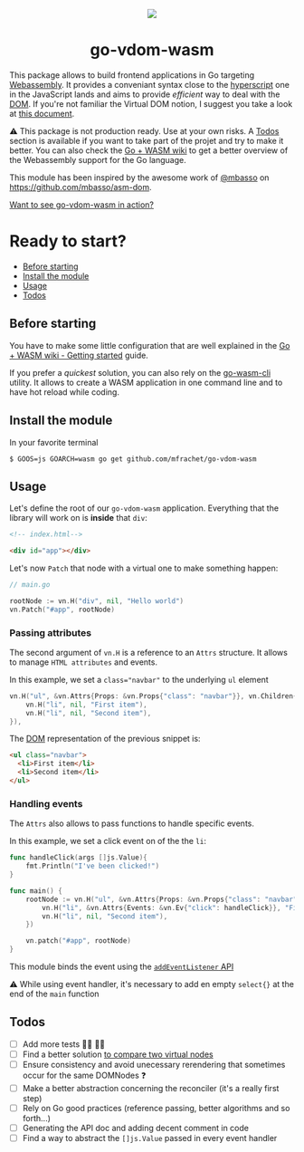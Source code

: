 <p align="center">
<img src="https://i.ibb.co/J5dgL4v/Webp-net-resizeimage.png">
</p>
<h1 align="center">go-vdom-wasm</h1>

This package allows to build frontend applications in Go targeting [Webassembly](https://webassembly.org/). It provides a conveniant syntax close to the [hyperscript](https://github.com/hyperhype/hyperscript) one in the JavaScript lands and aims to provide _efficient_ way to deal with the [DOM](https://developer.mozilla.org/en-US/docs/Web/API/Document_Object_Model). If you're not familiar the Virtual DOM notion, I suggest you take a look at [this document]().

:warning: This package is not production ready. Use at your own risks. A [Todos](#todos) section is available if you want to take part of the projet and try to make it better. You can also check the [Go + WASM wiki](https://github.com/golang/go/wiki/WebAssembly) to get a better overview of the Webassembly support for the Go language.

This module has been inspired by the awesome work of [@mbasso](https://github.com/mbasso) on https://github.com/mbasso/asm-dom.

[Want to see go-vdom-wasm in action?](https://mfrachet.github.io/go-vdom-wasm/)

# Ready to start?

- [Before starting](#before-starting)
- [Install the module](#install-the-module)
- [Usage](#usage)
- [Todos](#todos)

## Before starting

You have to make some little configuration that are well explained in the [Go + WASM wiki - Getting started](https://github.com/golang/go/wiki/WebAssembly#getting-started) guide.

If you prefer a _quickest_ solution, you can also rely on the [go-wasm-cli](https://github.com/mfrachet/go-wasm-cli) utility. It allows to create a WASM application in one command line and to have hot reload while coding.

## Install the module

In your favorite terminal

```shell
$ GOOS=js GOARCH=wasm go get github.com/mfrachet/go-vdom-wasm
```

## Usage

Let's define the root of our `go-vdom-wasm` application. Everything that the library will work on is **inside** that `div`:

```html
<!-- index.html-->

<div id="app"></div>
```

Let's now `Patch` that node with a virtual one to make something happen:

```go
// main.go

rootNode := vn.H("div", nil, "Hello world")
vn.Patch("#app", rootNode)
```

### Passing attributes

The second argument of `vn.H` is a reference to an `Attrs` structure. It allows to manage `HTML attributes` and events.

In this example, we set a `class="navbar"` to the underlying `ul` element

```go
vn.H("ul", &vn.Attrs{Props: &vn.Props{"class": "navbar"}}, vn.Children{
	vn.H("li", nil, "First item"),
	vn.H("li", nil, "Second item"),
}),
```

The [DOM](https://developer.mozilla.org/en-US/docs/Web/API/Document_Object_Model) representation of the previous snippet is:

```html
<ul class="navbar">
  <li>First item</li>
  <li>Second item</li>
</ul>
```

### Handling events

The `Attrs` also allows to pass functions to handle specific events.

In this example, we set a click event on of the the `li`:

```go
func handleClick(args []js.Value){
	fmt.Println("I've been clicked!")
}

func main() {
    rootNode := vn.H("ul", &vn.Attrs{Props: &vn.Props{"class": "navbar"}}, vn.Children{
        vn.H("li", &vn.Attrs{Events: &vn.Ev{"click": handleClick}}, "First item"),
        vn.H("li", nil, "Second item"),
	})

	vn.patch("#app", rootNode)
}

```

This module binds the event using the [`addEventListener` API](https://developer.mozilla.org/en-US/docs/Web/API/EventTarget/addEventListener)

:warning: While using event handler, it's necessary to add en empty `select{}` at the end of the `main` function

## Todos

- [ ] Add more tests :woman_facepalming: :man_facepalming:
- [ ] Find a better solution [to compare two virtual nodes](https://github.com/mfrachet/go-vdom-wasm/blob/bddbb032b6c048cf6ee58368241f4b3d3c427691/vnode.go#L24)
- [ ] Ensure consistency and avoid unecessary rerendering that sometimes occur for the same DOMNodes :question:
- [ ] Make a better abstraction concerning the reconciler (it's a really first step)
- [ ] Rely on Go good practices (reference passing, better algorithms and so forth...)
- [ ] Generating the API doc and adding decent comment in code
- [ ] Find a way to abstract the `[]js.Value` passed in every event handler
